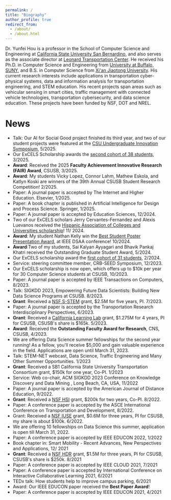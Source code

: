 ```yaml
---
permalink: /
title: "Biography"
author_profile: true
redirect_from: 
  - /about/
  - /about.html
---
```


Dr. Yunfei Hou is a professor in the School of Computer Science and Engineering at [California State University San Bernardino](https://www.csusb.edu/cse), and also serves as the associate director at [Leonard Transportation Center](http://leonard.csusb.edu/). He received his Ph.D. in Computer Science and Engineering from [University at Buffalo, SUNY](https://engineering.buffalo.edu/computer-science-engineering.html), and B.S. in Computer Science from [Xi'an Jiaotong University](https://www.xjtu.edu.cn/). His current research interests include applications in transportation cyber-physical systems, data and information analysis for transportation engineering, and STEM education. His recent projects span areas such as vehicular sensing in smart cities, traffic management with connected vehicle technologies, transportation cybersecurity, and data science education. These projects have been funded by NSF, DOT and NREL.

News
======
* Talk: Our AI for Social Good project finished its third year, and two of our student projects were featured at the [CSU Undergraduate Innovation Symposium](https://www.calstate.edu/csu-system/news/Pages/CSU-AI-for-Social-Good-Showcases-Student-Innovation.aspx), 5/2025.
* Our ExCELS Scholarship awards the [second cohort of 38 students](https://www.csusb.edu/inside/article/588436/csusb-honors-excels-scholars-scholarship-celebration), 3/2025.
* __Award__: Received the 2025 __Faculty Achievement Innovative Research (FAIR) Award__, CSUSB, 3/2025.
* __Award__: My students Vicky Lopez, Connor Lahm, Mathew Eskola, and Katlyn Koski are winners of the 39th Annual CSUSB Student Research Competition! 2/2025.
* Paper: A journal paper is accepted by The Internet and Higher Education. Elsevier, 1/2025.
* Paper: A book chapter is published in Artificial Intelligence for Design and Process Science. Springer, 1/2025.
* Paper: A journal paper is accepted by  Education Sciences, 12/2024.
* Two of our ExCELS scholars Jerry Cervantes-Fernandez and Alexis Luevanos received the [Hispanic Association of Colleges and Universities scholarship](https://www.calstate.edu/impact-of-the-csu/research/stem-net/Pages/highlights/trailblazers-in-stem-ExCELS-scholars-shine-at-prestigious-hacu-conference.aspx)! 11/ 2024.
* __Award__: My student Nathan Kelly win the [Best Student Poster Presentation Award](https://www.calstate.edu/impact-of-the-csu/research/stem-net/Pages/highlights/csusb-data-science-students-shine-at-ieee-dsaa-conference.aspx), at IEEE DSAA conference! 10/2024.
* __Award__:Two of my students, Sai Kalyan Ayyagari and Bhavik Pankaj Khatri received the Outstanding Graduate Student Award, 5/2024.
* Our ExCELS scholarship award the [first cohort of 31 students](https://www.csusb.edu/inside/article/579614/csusb-launches-nsf-funded-computer-science-scholarship-low-income-students), 2/2024. 
* Service: steering committee member, CRB-SEED Symposium, 12/2023.
* Our ExCELS scholarship is now open, which offers up to $10k per year for 30 Computer Science students at CSUSB, 10/2023.
* Paper: A journal paper is accepted by IEEE Transactions on Computers, 8/2023.
* Talk: SIGKDD 2023, Empowering Future Data Scientists: Building New Data Science Programs at CSUSB. 8/2023.
* __Grant__: Received a [NSF S-STEM](https://www.nsf.gov/awardsearch/showAward?AWD_ID=2322436) grant, $2.5M for five years, PI. 7/2023.
* Paper: A journal paper is accepted by the Transportation Research Interdisciplinary Perspectives, 6/2023.
* __Grant__: Received a [California Learning Lab](https://www.csusb.edu/inside/article/579236/12-million-grant-funds-csusb-collaboration-advance-data-science-education) grant, $1.275M for 4 years, PI for CSUSB, CSUSB's share is  $165k. 5/2023.
* __Award__: Received the __Outstanding Faculty Award for Research__, CNS, CSUSB, 4/2023.
* We are offering Data Science summer fellowships for the second year running! As a fellow, you'll receive $5,000 and gain valuable experience in the field. Applications are open until March 31, 2023.
* Talk: STEM-NET webcast, Data Science, Traffic Engineering and Many Other Summer Opportunities. 1/2023
* __Grant__: Received a SB1 California State University Transportation Consortium grant, $150k for one year, Co-PI. 1/2023
* Service: Web co-chair, ACM SIGKDD 2023 Conference on Knowledge Discovery and Data Mining , Long Beach, CA, USA, 11/2022
* Paper: A journal paper is accepted by the American Journal of Distance Education, 9/2022.
* __Grant__: Received a [NSF HSI](https://www.nsf.gov/awardsearch/showAward?AWD_ID=2225206&HistoricalAwards=false) grant, $200k for two years, Co-PI. 8/2022.
* Paper: A conference paper is accepted by the ASCE International Conference on Transportation and Development, 8/2022.
* Grant: Received a [NSF IUSE](https://www.nsf.gov/awardsearch/showAward?AWD_ID=2142503) grant, $0.6M for three years, PI for CSUSB, my share is about $100k. 6/2022.
* We are offering 10 fellowships on Data Science this summer, application is open till March 31, 2022.
* Paper: A conference paper is accepted by IEEE EDUCON 2022, 1/2022
* Book chapter in: Smart Mobility - Recent Advances, New Perspectives and Applications, 12/ 2021
* __Grant__: Received a [NSF HDR](https://nsf.gov/awardsearch/showAward?AWD_ID=2123271) grant, $1.5M for three years, PI for CSUSB, CSUSB's share is $250k. 8/2021
* Paper: A conference paper is accepted by IEEE CLOUD 2021, 7/2021
* Paper: A conference paper is accepted by International Conference on Interactive Collaborative Learning 2021, 6/2021
* TEDx talk: How students help to improve campus parking, 6/2021
* Award: Our IEEE EDUCON paper received the __Best Paper Award__!
* Paper: A conference paper is accepted by IEEE EDUCON 2021, 4/2021

